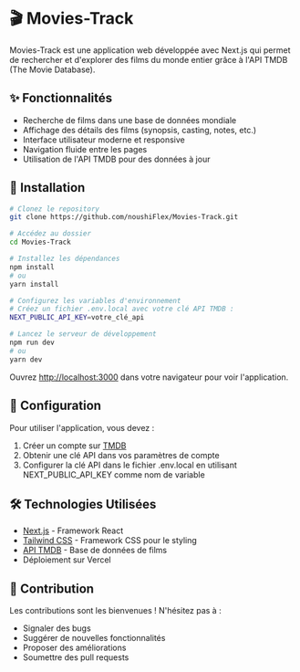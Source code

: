 # 🎬 Movies-Track

Movies-Track est une application web développée avec Next.js qui permet de rechercher et d'explorer des films du monde entier grâce à l'API TMDB (The Movie Database).

## ✨ Fonctionnalités

- Recherche de films dans une base de données mondiale
- Affichage des détails des films (synopsis, casting, notes, etc.)
- Interface utilisateur moderne et responsive
- Navigation fluide entre les pages
- Utilisation de l'API TMDB pour des données à jour

## 🚀 Installation

```bash
# Clonez le repository
git clone https://github.com/noushiFlex/Movies-Track.git

# Accédez au dossier
cd Movies-Track

# Installez les dépendances
npm install
# ou
yarn install

# Configurez les variables d'environnement
# Créez un fichier .env.local avec votre clé API TMDB :
NEXT_PUBLIC_API_KEY=votre_clé_api

# Lancez le serveur de développement
npm run dev
# ou
yarn dev
```

Ouvrez [http://localhost:3000](http://localhost:3000) dans votre navigateur pour voir l'application.

## 🔑 Configuration

Pour utiliser l'application, vous devez :
1. Créer un compte sur [TMDB](https://www.themoviedb.org/)
2. Obtenir une clé API dans vos paramètres de compte
3. Configurer la clé API dans le fichier .env.local en utilisant NEXT_PUBLIC_API_KEY comme nom de variable

## 🛠️ Technologies Utilisées

- [Next.js](https://nextjs.org/) - Framework React
- [Tailwind CSS](https://tailwindcss.com/) - Framework CSS pour le styling
- [API TMDB](https://www.themoviedb.org/documentation/api) - Base de données de films
- Déploiement sur Vercel

## 📝 Contribution

Les contributions sont les bienvenues ! N'hésitez pas à :
- Signaler des bugs
- Suggérer de nouvelles fonctionnalités
- Proposer des améliorations
- Soumettre des pull requests
